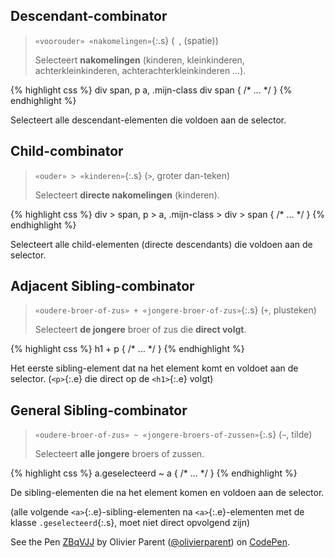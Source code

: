 Descendant-combinator
---------------------

> `«voorouder» «nakomelingen»`{:.s} (` `, (spatie))
>
> Selecteert **nakomelingen** (kinderen, kleinkinderen, achterkleinkinderen, achterachterkleinkinderen …).

{% highlight css %}
div span,
p a,
.mijn-class div span {
    /* … */
}
{% endhighlight %}

Selecteert alle descendant-elementen die voldoen aan de selector.

Child-combinator
----------------

> `«ouder» > «kinderen»`{:.s} (`>`, groter dan-teken)
>
> Selecteert **directe nakomelingen** (kinderen).

{% highlight css %}
div > span,
p > a,
.mijn-class > div > span {
    /* … */
}
{% endhighlight %}

Selecteert alle child-elementen (directe descendants) die voldoen aan de selector.

Adjacent Sibling-combinator
---------------------------

> `«oudere-broer-of-zus» + «jongere-broer-of-zus»`{:.s} (`+`, plusteken)
>
> Selecteert **de jongere** broer of zus die **direct volgt**.

{% highlight css %}
h1 + p {
    /* … */
}
{% endhighlight %}

Het eerste sibling-element dat na het element komt en voldoet aan de selector. (`<p>`{:.e} die direct op de `<h1>`{:.e} volgt)

General Sibling-combinator
--------------------------

> `«oudere-broer-of-zus» ~ «jongere-broers-of-zussen»`{:.s} (`~`, tilde)
>
> Selecteert **alle jongere** broers of zussen.

{% highlight css %}
a.geselecteerd ~ a {
    /* … */
}
{% endhighlight %}

De sibling-elementen die na het element komen en voldoen aan de selector.

(alle volgende `<a>`{:.e}-sibling-elementen na `<a>`{:.e}-elementen met de klasse `.geselecteerd`{:.s}, moet niet direct opvolgend zijn)

<p data-height="265" data-theme-id="light" data-slug-hash="ZBqVJJ" data-default-tab="css,result" data-user="olivierparent" data-embed-version="2" data-pen-title="ZBqVJJ" class="codepen">See the Pen <a href="http://codepen.io/olivierparent/pen/ZBqVJJ/">ZBqVJJ</a> by Olivier Parent (<a href="http://codepen.io/olivierparent">@olivierparent</a>) on <a href="http://codepen.io">CodePen</a>.</p>
<script async src="https://production-assets.codepen.io/assets/embed/ei.js"></script>